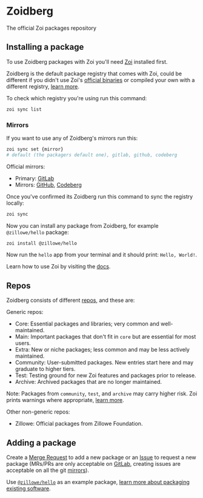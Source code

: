 # Zoidberg

The official Zoi packages repository

## Installing a package

To use Zoidberg packages with Zoi you'll need [Zoi](https://github.com/Zillowe/Zoi) installed first.

Zoidberg is the default package registry that comes with Zoi, could be different if you didn't use Zoi's [official binaries](https://github.com/Zillowe/Zoi/blob/main/SECURITY.md) or compiled your own with a different registry, [learn more](https://github.com/Zillowe/Zoi/blob/main/PACKAGING.md).

To check which registry you're using run this command:

```sh
zoi sync list
```

### Mirrors

If you want to use any of Zoidberg's mirrors run this:

```sh
zoi sync set {mirror}
# default (the packagers default one), gitlab, github, codeberg
```

Official mirrors:

- Primary: [GitLab](https://gitlab.com/Zillowe/Zillwen/Zusty/Zoidberg)
- Mirrors: [GitHub](https://github.com/Zillowe/Zoidberg), [Codeberg](https://codeberg.org/Zillowe/Zoidberg)

Once you've confirmed its Zoidberg run this command to sync the registry locally:

```sh
zoi sync
```

Now you can install any package from Zoidberg, for example `@zillowe/hello` package:

```sh
zoi install @zillowe/hello
```

Now run the `hello` app from your terminal and it should print: `Hello, World!`.

Learn how to use Zoi by visiting the [docs](https://zillowe.qzz.io/docs/zds/zoi).

## Repos

Zoidberg consists of different [repos](https://zillowe.qzz.io/docs/zds/zoi/repositories), and these are:

Generic repos:

- Core: Essential packages and libraries; very common and well-maintained.
- Main: Important packages that don't fit in `core` but are essential for most users.
- Extra: New or niche packages; less common and may be less actively maintained.
- Community: User-submitted packages. New entries start here and may graduate to higher tiers.
- Test: Testing ground for new Zoi features and packages prior to release.
- Archive: Archived packages that are no longer maintained.

Note: Packages from `community`, `test`, and `archive` may carry higher risk. Zoi prints warnings where appropriate, [learn more](https://zillowe.qzz.io/docs/zds/zoi/repositories).

Other non-generic repos:

- Zillowe: Official packages from Zillowe Foundation.

## Adding a package

Create a [Merge Request](https://gitlab.com/Zillwen/Zusty/Zoidberg/-/merge_requests) to add a new package or an [Issue](https://gitlab.com/Zillwen/Zusty/Zoidberg/-/issues) to request a new package (MRs/PRs are only acceptable on [GitLab](https://gitlab.com/Zillwen/Zusty/Zoidberg), creating issues are acceptable on all the git [mirrors](https://github.com/Zillowe/Zoi#-repositories-mirrors)).

Use [`@zillowe/hello`](https://github.com/Zillowe/Hello) as an example package, [learn more about packaging existing software](https://zillowe.qzz.io/docs/zds/zoi/creating-packages).
